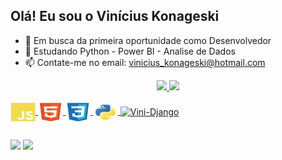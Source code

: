 ## Olá! Eu sou o Vinícius Konageski

- 🔭 Em busca da primeira oportunidade como Desenvolvedor
- 🌱 Estudando Python - Power BI - Analise de Dados
- 📫 Contate-me no email: vinicius_konageski@hotmail.com

<div align="center">
  <a href="https://github.com/vlkonageski">
  <img height="180em" src="https://github-readme-stats.vercel.app/api?username=vlkonageski&show_icons=true&theme=dark&include_all_commits=true&count_private=true"/>
  <img height="180em" src="https://github-readme-stats.vercel.app/api/top-langs/?username=vlkonageski&layout=compact&langs_count=7&theme=dark"/>
</div>
  <div style="display: inline_block"><br>
  <img align="center" alt="Vini-Js" height="30" width="40" src="https://raw.githubusercontent.com/devicons/devicon/master/icons/javascript/javascript-plain.svg">
  <img align="center" alt="Vini-HTML" height="30" width="40" src="https://raw.githubusercontent.com/devicons/devicon/master/icons/html5/html5-original.svg">
  <img align="center" alt="Vini-CSS" height="30" width="40" src="https://raw.githubusercontent.com/devicons/devicon/master/icons/css3/css3-original.svg">
  <img align="center" alt="Vini-Python" height="30" width="40" src="https://raw.githubusercontent.com/devicons/devicon/master/icons/python/python-original.svg">
  <img align="center" alt="Vini-Django" height="50" width="60" src="https://cdn.jsdelivr.net/gh/devicons/devicon/icons/django/django-plain.svg">
</div>
    
  ##
 
<div> 
  <a href = "mailto:konageski.lorenzoni@gmail.com"><img src="https://img.shields.io/badge/-Gmail-%23333?style=for-the-badge&logo=gmail&logoColor=white" target="_blank"></a>
  <a href="https://www.linkedin.com/in/vin%C3%ADcius-konageski-ba865a106/" target="_blank"><img src="https://img.shields.io/badge/-LinkedIn-%230077B5?style=for-the-badge&logo=linkedin&logoColor=white" target="_blank"></a> 
</div>
